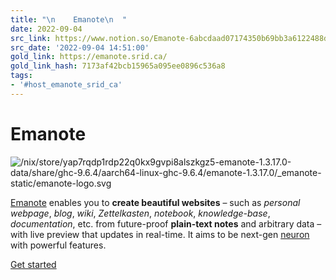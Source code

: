 ```yaml
---
title: "\n    Emanote\n  "
date: 2022-09-04
src_link: https://www.notion.so/Emanote-6abcdaad07174350b69bb3a6122488d8
src_date: '2022-09-04 14:51:00'
gold_link: https://emanote.srid.ca/
gold_link_hash: 7173af42bcb15965a095ee0896c536a8
tags:
- '#host_emanote_srid_ca'
---
```



Emanote
=======



![/nix/store/yap7rqdp1rdp22q0kx9gvpi8alszkgz5-emanote-1.3.17.0-data/share/ghc-9.6.4/aarch64-linux-ghc-9.6.4/emanote-1.3.17.0/_emanote-static/emanote-logo.svg](_emanote-static/emanote-logo.svg)

[Emanote](https://github.com/srid/emanote) enables you to **create beautiful websites** – such as *personal webpage*, *blog*, *wiki*, *Zettelkasten*, *notebook*, *knowledge-base*, *documentation*, etc. from future-proof **plain-text notes** and arbitrary data – with live preview that updates in real-time. It aims to be next-gen [neuron](https://neuron.zettel.page/) with powerful features.
 




[Get started](start)
